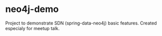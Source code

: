 # neo4j-demo

Project to demonstrate SDN (spring-data-neo4j) basic features. Created especialy for meetup talk.
